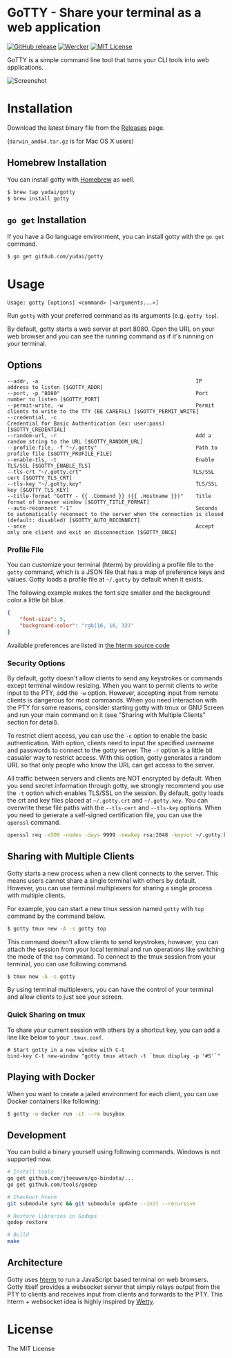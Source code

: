 # GoTTY - Share your terminal as a web application

[![GitHub release](http://img.shields.io/github/release/yudai/gotty.svg?style=flat-square)][release]
[![Wercker](http://img.shields.io/wercker/ci/55d0eeff7331453f0801982c.svg?style=flat-square)][wercker]
[![MIT License](http://img.shields.io/badge/license-MIT-blue.svg?style=flat-square)][license]

[release]: https://github.com/yudai/gotty/releases
[wercker]: https://app.wercker.com/project/bykey/03b91f441bebeda34f80e09a9f14126f
[license]: https://github.com/yudai/gotty/blob/master/LICENSE


GoTTY is a simple command line tool that turns your CLI tools into web applications.

![Screenshot](https://raw.githubusercontent.com/yudai/gotty/master/screenshot.gif)

# Installation

Download the latest binary file from the [Releases](https://github.com/yudai/gotty/releases) page.

(`darwin_amd64.tar.gz` is for Mac OS X users)

## Homebrew Installation

You can install gotty with [Homebrew](http://brew.sh/) as well.

```sh
$ brew tap yudai/gotty
$ brew install gotty
```

## `go get` Installation

If you have a Go language environment, you can install gotty with the `go get` command.

```sh
$ go get github.com/yudai/gotty
```

# Usage

```
Usage: gotty [options] <command> [<arguments...>]
```

Run `gotty` with your preferred command as its arguments (e.g. `gotty top`).

By default, gotty starts a web server at port 8080. Open the URL on your web browser and you can see the running command as if it's running on your terminal.

## Options

```
--addr, -a                                                   IP address to listen [$GOTTY_ADDR]
--port, -p "8080"                                            Port number to listen [$GOTTY_PORT]
--permit-write, -w                                           Permit clients to write to the TTY (BE CAREFUL) [$GOTTY_PERMIT_WRITE]
--credential, -c                                             Credential for Basic Authentication (ex: user:pass) [$GOTTY_CREDENTIAL]
--random-url, -r                                             Add a random string to the URL [$GOTTY_RANDOM_URL]
--profile-file, -f "~/.gotty"                                Path to profile file [$GOTTY_PROFILE_FILE]
--enable-tls, -t                                             Enable TLS/SSL [$GOTTY_ENABLE_TLS]
--tls-crt "~/.gotty.crt"                                    TLS/SSL cert [$GOTTY_TLS_CRT]
--tls-key "~/.gotty.key"                                     TLS/SSL key [$GOTTY_TLS_KEY]
--title-format "GoTTY - {{ .Command }} ({{ .Hostname }})"    Title format of browser window [$GOTTY_TITLE_FORMAT]
--auto-reconnect "-1"                                        Seconds to automatically reconnect to the server when the connection is closed (default: disabled) [$GOTTY_AUTO_RECONNECT]
--once                                                       Accept only one client and exit on disconnection [$GOTTY_ONCE]
```

### Profile File

You can customize your terminal (hterm) by providing a profile file to the `gotty` command, which is a JSON file that has a map of preference keys and values. Gotty loads a profile file at `~/.gotty` by default when it exists.

The following example makes the font size smaller and the background color a little bit blue.

```json
{
    "font-size": 5,
    "background-color": "rgb(16, 16, 32)"
}
```

Available preferences are listed in [the hterm source code](https://chromium.googlesource.com/apps/libapps/+/master/hterm/js/hterm_preference_manager.js)

### Security Options

By default, gotty doesn't allow clients to send any keystrokes or commands except terminal window resizing. When you want to permit clients to write input to the PTY, add the `-w` option. However, accepting input from remote clients is dangerous for most commands. When you need interaction with the PTY for some reasons, consider starting gotty with tmux or GNU Screen and run your main command on it (see "Sharing with Multiple Clients" section for detail).

To restrict client access, you can use the `-c` option to enable the basic authentication. With option, clients need to input the specified username and passwords to connect to the gotty server. The `-r` option is a little bit casualer way to restrict access. With this option, gotty generates a random URL so that only people who know the URL can get access to the server.

All traffic between servers and clients are NOT encrypted by default. When you send secret information through gotty, we strongly recommend you use the `-t` option which enables TLS/SSL on the session. By default, gotty loads the crt and key files placed at `~/.gotty.crt` and `~/.gotty.key`. You can overwrite these file paths with the `--tls-cert` and `--tls-key` options. When you need to generate a self-signed certification file, you can use the `openssl` command.

```sh
openssl req -x509 -nodes -days 9999 -newkey rsa:2048 -keyout ~/.gotty.key -out ~/.gotty.crt
```

## Sharing with Multiple Clients

Gotty starts a new process when a new client connects to the server. This means users cannot share a single terminal with others by default. However, you can use terminal multiplexers for sharing a single process with multiple clients.

For example, you can start a new tmux session named `gotty` with `top` command by the command below.

```sh
$ gotty tmux new -A -s gotty top
```

This command doesn't allow clients to send keystrokes, however, you can attach the session from your local terminal and run operations like switching the mode of the `top` command. To connect to the tmux session from your terminal, you can use following command.

```sh
$ tmux new -A -s gotty
```

By using terminal multiplexers, you can have the control of your terminal and allow clients to just see your screen.

### Quick Sharing on tmux

To share your current session with others by a shortcut key, you can add a line like below to your `.tmux.conf`.

```
# Start gotty in a new window with C-t
bind-key C-t new-window "gotty tmux attach -t `tmux display -p '#S'`"
```

## Playing with Docker

When you want to create a jailed environment for each client, you can use Docker containers like following:

```sh
$ gotty -w docker run -it --rm busybox
```

## Development

You can build a binary yourself using following commands. Windows is not supported now.

```sh
# Install tools
go get github.com/jteeuwen/go-bindata/...
go get github.com/tools/godep

# Checkout hterm
git submodule sync && git submodule update --init --recursive

# Restore libraries in Godeps
godep restore

# Build
make
```

## Architecture

Gotty uses [hterm](https://groups.google.com/a/chromium.org/forum/#!forum/chromium-hterm) to run a JavaScript based terminal on web browsers. Gotty itself provides a websocket server that simply relays output from the PTY to clients and receives input from clients and forwards to the PTY. This hterm + websocket idea is highly inspired by [Wetty](https://github.com/krishnasrinivas/wetty).

# License

The MIT License
